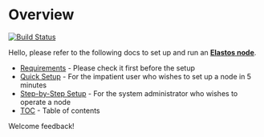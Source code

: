# Overview

[![Build Status](https://travis-ci.com/elastos/Elastos.ELA.Supernode.svg?branch=master)](https://travis-ci.com/elastos/Elastos.ELA.Supernode)

Hello, please refer to the following docs to set up and run an [**Elastos node**](overview/elastos-node.md).

* [Requirements](overview/requirements.md) - Please check it first before the setup
* [Quick Setup](quick-setup.md) - For the impatient user who wishes to set up a node in 5 minutes
* [Step-by-Step Setup](step-by-step-setup.md) - For the system administrator who wishes to operate a node
* [TOC](SUMMARY.md) - Table of contents

Welcome feedback!
